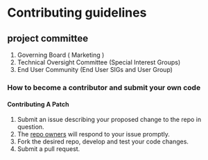 # Contributing guidelines
 
##  project committee

1.  Governing Board               ( Marketing )
2.  Technical Oversight Committee (Special Interest Groups)
3.  End User Community            (End User SIGs and User Group)  

### How to become a contributor and submit your own code


#### Contributing A Patch

1. Submit an issue describing your proposed change to the repo in question.
2. The [repo owners](OWNERS) will respond to your issue promptly.
3. Fork the desired repo, develop and test your code changes.
4. Submit a pull request.
